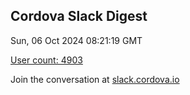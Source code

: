 ## Cordova Slack Digest
Sun, 06 Oct 2024 08:21:19 GMT

[User count: 4903](https://cordova.slack.com/)


Join the conversation at [slack.cordova.io](http://slack.cordova.io/)
